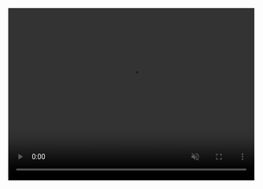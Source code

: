 <video width="500" height="350" autoplay muted>
    <source src="./public/countdown-timer.mp4" type="video/mp4"/>
</video>
